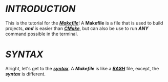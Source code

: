 # ***INTRODUCTION***
This is the tutorial for the [***Makefile***](https://en.wikipedia.org/wiki/Make_(software)#Makefile)!
A **Makefile** is a file that is used to build projects, ***and*** is easier than [***CMake***](https://en.wikipedia.org/wiki/CMake), but can also be use to run ***ANY*** command possible in the terminal.

# ***SYNTAX***
Alright, let's get to the [***syntax***](https://en.wikipedia.org/wiki/Syntax_(programming_languages)). A ***Makefile*** is like a [***BASH***](https://en.wikipedia.org/wiki/Bash_(Unix_shell)) file, except, the ***syntax*** is different.
